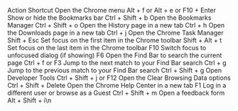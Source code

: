 Action	Shortcut
Open the Chrome menu	Alt + f or Alt + e or F10 + Enter
Show or hide the Bookmarks bar	Ctrl + Shift + b
Open the Bookmarks Manager	Ctrl + Shift + o
Open the History page in a new tab	Ctrl + h
Open the Downloads page in a new tab	Ctrl + j
Open the Chrome Task Manager	Shift + Esc
Set focus on the first item in the Chrome toolbar	Shift + Alt + t
Set focus on the last item in the Chrome toolbar	F10 
Switch focus to unfocused dialog (if showing) 	F6
Open the Find Bar to search the current page	Ctrl + f or F3
Jump to the next match to your Find Bar search	Ctrl + g
Jump to the previous match to your Find Bar search	Ctrl + Shift + g
Open Developer Tools	Ctrl + Shift + j or F12
Open the Clear Browsing Data options	Ctrl + Shift + Delete
Open the Chrome Help Center in a new tab	F1
Log in a different user or browse as a Guest	Ctrl + Shift + m
Open a feedback form	Alt + Shift + i\n
